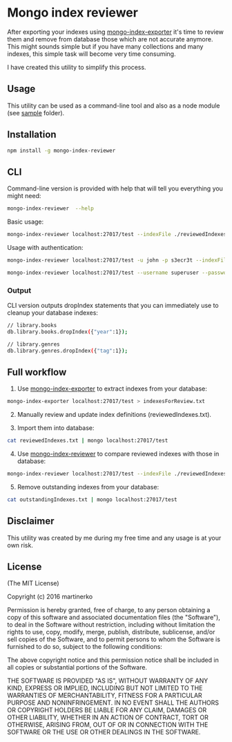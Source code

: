 # Mongo index reviewer
After exporting your indexes using [mongo-index-exporter](https://www.npmjs.com/package/mongo-index-exporter) it's time to review them and remove from database those which are not accurate anymore. This might sounds simple but if you have many collections and many indexes, this simple task will become very time consuming.

I have created this utility to simplify this process.

## Usage
This utility can be used as a command-line tool and also as a node module (see [sample](https://github.com/martinerko/mongo-index-reviewer/tree/master/sample) folder).

## Installation

```sh
npm install -g mongo-index-reviewer
```

## CLI
Command-line version is provided with help that will tell you everything you might need:

```sh
mongo-index-reviewer  --help
```

Basic usage:

```sh
mongo-index-reviewer localhost:27017/test --indexFile ./reviewedIndexes.js
```

Usage with authentication:

```sh
mongo-index-reviewer localhost:27017/test -u john -p s3ecr3t --indexFile ./reviewedIndexes.js
```

```sh
mongo-index-reviewer localhost:27017/test --username superuser --password T0pS3ecr3t --authenticationDatabase admin
```

### Output

CLI version outputs dropIndex statements that you can immediately use to cleanup your database indexes:

```sh
// library.books
db.library.books.dropIndex({"year":1});

// library.genres
db.library.genres.dropIndex({"tag":1});
```

## Full workflow

1. Use [mongo-index-exporter](https://www.npmjs.com/package/mongo-index-exporter) to extract indexes from your database:

  ```sh
  mongo-index-exporter localhost:27017/test > indexesForReview.txt
  ```

2. Manually review and update index definitions (reviewedIndexes.txt).

3. Import them into database:

  ```sh
  cat reviewedIndexes.txt | mongo localhost:27017/test
  ```

4. Use [mongo-index-reviewer](https://www.npmjs.com/package/mongo-index-reviewer) to compare reviewed indexes with those in database:

  ```sh
  mongo-index-reviewer localhost:27017/test --indexFile ./reviewedIndexes.txt > outstandingIndexes.txt
  ```
5. Remove outstanding indexes from your database:

  ```sh
  cat outstandingIndexes.txt | mongo localhost:27017/test
  ```

## Disclaimer

This utility was created by me during my free time and any usage is at your own risk.

## License

(The MIT License)

Copyright (c) 2016 martinerko

Permission is hereby granted, free of charge, to any person obtaining a copy of this software and associated documentation files (the "Software"), to deal in the Software without restriction, including without limitation the rights to use, copy, modify, merge, publish, distribute, sublicense, and/or sell copies of the Software, and to permit persons to whom the Software is furnished to do so, subject to the following conditions:

The above copyright notice and this permission notice shall be included in all copies or substantial portions of the Software.

THE SOFTWARE IS PROVIDED "AS IS", WITHOUT WARRANTY OF ANY KIND, EXPRESS OR IMPLIED, INCLUDING BUT NOT LIMITED TO THE WARRANTIES OF MERCHANTABILITY, FITNESS FOR A PARTICULAR PURPOSE AND NONINFRINGEMENT. IN NO EVENT SHALL THE AUTHORS OR COPYRIGHT HOLDERS BE LIABLE FOR ANY CLAIM, DAMAGES OR OTHER LIABILITY, WHETHER IN AN ACTION OF CONTRACT, TORT OR OTHERWISE, ARISING FROM, OUT OF OR IN CONNECTION WITH THE SOFTWARE OR THE USE OR OTHER DEALINGS IN THE SOFTWARE.
